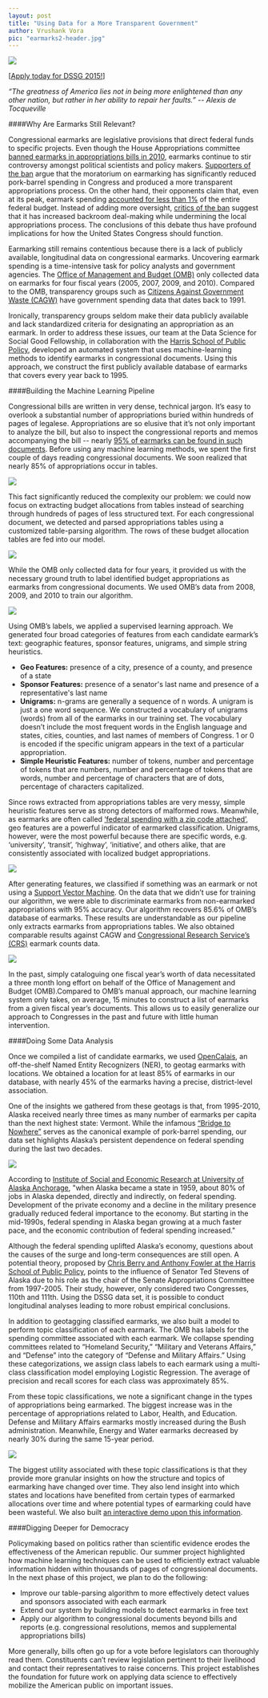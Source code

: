 ```yaml
---
layout: post
title: "Using Data for a More Transparent Government"
author: Vrushank Vora
pic: "earmarks2-header.jpg"
---
```


<img src="/img/posts/earmarks-team.png">

[<a href="http://dssg.uchicago.edu/faq/">Apply today for DSSG 2015!</a>]

<i>“The greatness of America lies not in being more enlightened than any other nation, but rather in her ability to repair her faults.” -- Alexis de Tocqueville</i>

####Why Are Earmarks Still Relevant?

Congressional earmarks are legislative provisions that direct federal funds to specific projects. Even though the House Appropriations committee <a href="http://www.cbsnews.com/news/house-republicans-adopt-earmarks-ban-in-new-congress/">banned earmarks in appropriations bills in 2010</a>, earmarks continue to stir controversy amongst political scientists and policy makers. <a href="http://online.wsj.com/articles/SB10001424052702304547704579566242060355718">Supporters of the ban</a> argue that the moratorium on earmarking has significantly reduced pork-barrel spending in Congress and produced a more transparent appropriations process. On the other hand, their opponents claim that, even at its peak, earmark spending <a href="http://www.rollcall.com/news/the_congressional_earmark_ban_the_real_bridge_to_nowhere_commentary-235380-1.html">accounted for less than 1%</a> of the entire federal budget. Instead of adding more oversight, <a href="http://www.nytimes.com/2012/02/06/us/politics/congress-appears-to-be-trying-to-get-around-earmark-ban.html?pagewanted=all">critics of the ban</a> suggest that it has increased backroom deal-making while undermining the local appropriations process. The conclusions of this debate thus have profound implications for how the United States Congress should function.

Earmarking still remains contentious because there is a lack of publicly available, longitudinal data on congressional earmarks. Uncovering earmark spending is a time-intensive task for policy analysts and government agencies. The <a href="http://www.whitehouse.gov/omb">Office of Management and Budget (OMB)</a> only collected data on earmarks for four fiscal years (2005, 2007, 2009, and 2010). Compared to the OMB, transparency groups such as <a href="http://cagw.org/">Citizens Against Government Waste (CAGW)</a> have government spending data that dates back to 1991. 

Ironically, transparency groups seldom make their data publicly available and lack standardized criteria for designating an appropriation as an earmark. In order to address these issues, our team at the Data Science for Social Good Fellowship, in collaboration with the <a href="http://harris.uchicago.edu">Harris School of Public Policy</a>, developed an automated system that uses machine-learning methods to identify earmarks in congressional documents. Using this approach, we construct the first publicly available database of earmarks that covers every year back to 1995. 

####Building the Machine Learning Pipeline

Congressional bills are written in very dense, technical jargon. It’s easy to overlook a substantial number of appropriations buried within hundreds of pages of legalese. Appropriations are so elusive that it’s not only important to analyze the bill, but also to inspect the congressional reports and memos accompanying the bill -- nearly <a href="http://www.freerepublic.com/focus/news/1604223/posts">95% of earmarks can be found in such documents</a>. Before using any machine learning methods, we spent the first couple of days reading congressional documents. We soon realized that nearly 85% of appropriations occur in tables.

<img src="/img/posts/earmarks-table.png">

This fact significantly reduced the complexity our problem: we could now focus on extracting budget allocations from tables instead of searching through hundreds of pages of less structured text. For each congressional document, we detected and parsed appropriations tables using a customized table-parsing algorithm. The rows of these budget allocation tables are fed into our model.

<img src="/img/posts/earmarks-pipeline.png">

While the OMB only collected data for four years, it provided us with the necessary ground truth to label identified budget appropriations as earmarks from congressional documents. We used OMB’s data from 2008, 2009, and 2010 to train our algorithm.

<img src="/img/posts/earmarks-omb.jpg">

Using OMB’s labels, we applied a supervised learning approach. We generated four broad categories of features from each candidate earmark’s text: geographic features, sponsor features, unigrams, and simple string heuristics. 

<ul>
	<li><b>Geo Features:</b> presence of a city, presence of a county, and presence of a state</li>
	<li><b>Sponsor Features:</b>  presence of a senator's last name and presence of a representative's last name</li>
	<li><b>Unigrams:</b> n-grams are generally a sequence of n words. A unigram is just a one word sequence. We constructed a vocabulary of unigrams (words) from all of the earmarks in our training set. The vocabulary doesn’t include the most frequent words in the English language and states, cities, counties, and last names of members of Congress.  1 or 0 is encoded if the specific unigram appears in the text of a particular appropriation.</li>
	<li><b>Simple Heuristic Features:</b> number of tokens, number and percentage of tokens that are numbers, number and percentage of tokens that are words, number and percentage of characters that are of dots, percentage of characters capitalized.</li>
</ul>

Since rows extracted from appropriations tables are very messy, simple heuristic features serve as strong detectors of malformed rows. Meanwhile, as earmarks are often called <a href="http://www.law.harvard.edu/faculty/hjackson/Earmarks_16.pdf">‘federal spending with a zip code attached’</a>, geo features are a powerful indicator of earmarked classification. Unigrams, however, were the most powerful because there are specific words, e.g. ‘university’, ‘transit’, ‘highway’, ‘initiative’, and others alike, that are consistently associated with localized budget appropriations.

<img src="/img/posts/earmarks-count.png">

After generating features, we classified if something was an earmark or not using a <a href="http://en.wikipedia.org/wiki/Support_vector_machine">Support Vector Machine</a>. On the data that we didn’t use for training our algorithm, we were able to discriminate earmarks from non-earmarked appropriations with 95% accuracy. Our algorithm recovers 85.6% of OMB’s database of earmarks. These results are understandable as our pipeline only extracts earmarks from appropriations tables. We also obtained comparable results against CAGW and <a href="http://www.loc.gov/crsinfo/">Congressional Research Service’s (CRS)</a> earmark counts data. 

<img src="/img/posts/earmarks-unigrams.png">

In the past, simply cataloguing one fiscal year’s worth of data necessitated a three month long effort on behalf of the Office of Management and Budget (OMB).Compared to OMB’s manual approach, our machine learning system only takes, on average, 15 minutes to construct a list of earmarks from a given fiscal year’s documents. This allows us to easily generalize our approach to Congresses in the past and future with little human intervention. 

####Doing Some Data Analysis

Once we compiled a list of candidate earmarks, we used <a href="http://www.opencalais.com/">OpenCalais</a>, an off-the-shelf Named Entity Recognizers (NER), to geotag earmarks with locations. We obtained a location for at least 85% of earmarks in our database, with nearly 45% of the earmarks having a precise, district-level association. 

One of the insights we gathered from these geotags is that, from 1995-2010, Alaska received nearly three times as many number of earmarks per capita than the next highest state: Vermont. While the infamous <a href="http://www.heritage.org/research/reports/2005/10/the-bridge-to-nowhere-a-national-embarrassment">“Bridge to Nowhere”</a> serves as the canonical example of pork-barrel spending, our data set highlights Alaska’s persistent dependence on federal spending during the last two decades. 

<img src="/img/posts/earmarks-states.png">

According to <a href="http://www.iser.uaa.alaska.edu/Publications/webnote/Federal_Spending2008.pdf">Institute of Social and Economic Research at University of Alaska Anchorage</a>, "when Alaska became a state in 1959, about 80% of jobs in Alaska depended, directly and indirectly, on federal spending. Development of the private economy and a decline in the military presence gradually reduced federal importance to the economy. But starting in the mid-1990s, federal spending in Alaska began growing at a much faster pace, and the economic contribution of federal spending increased." 

Although the federal spending uplifted Alaska’s economy, questions about the causes of the surge and long-term consequences are still open. A potential theory, proposed by <a href="https://drive.google.com/file/d/0B0mMGz0Nu3bpQUNldmxoeUNzd1U/edit">Chris Berry and Anthony Fowler at the Harris School of Public Policy</a>, points to the influence of Senator Ted Stevens of Alaska due to his role as the chair of the Senate Appropriations Committee from 1997-2005.  Their study, however, only considered two Congresses, 110th and 111th. Using the DSSG data set, it is possible to conduct longitudinal analyses leading to more robust empirical conclusions. 

In addition to geotagging classified earmarks, we also built a model to perform topic classification of each earmark. The OMB has labels for the spending committee associated with each earmark. We collapse spending committees related to “Homeland Security,” “Military and Veterans Affairs,” and “Defense” into the category of “Defense and Military Affairs.” Using these categorizations, we assign class labels to each earmark using a multi-class classification model employing Logistic Regression. The average of precision and recall scores for each class was approximately 85%.

From these topic classifications, we note a significant change in the types of appropriations being earmarked. The biggest increase was in the percentage of appropriations related to Labor, Health, and Education. Defense and Military Affairs earmarks mostly increased during the Bush administration. Meanwhile, Energy and Water earmarks decreased by nearly 30% during the same 15-year period. 

<img src="/img/posts/earmarks-areas.png">

The biggest utility associated with these topic classifications is that they provide more granular insights on how the structure and topics of earmarking have changed over time. They also lend insight into which states and locations have benefited from certain types of earmarked allocations over time and where potential types of earmarking could have been wasteful. We also built <a href="http://50.112.249.161/shiny/earmarks/">an interactive demo upon this information</a>. 

####Digging Deeper for Democracy

Policymaking based on politics rather than scientific evidence erodes the effectiveness of the American republic. Our summer project highlighted how machine learning techniques can be used to efficiently extract valuable information hidden within thousands of pages of congressional documents. In the next phase of this project, we plan to do the following:

<ul>
	<li>Improve our table-parsing algorithm to more effectively detect values and sponsors associated with each earmark</li>
	<li>Extend our system by building models to detect earmarks in free text</li>
	<li>Apply our algorithm to congressional documents beyond bills and reports (e.g. congressional resolutions, memos and supplemental appropriations bills)</li>
</ul>

More generally, bills often go up for a vote before legislators can thoroughly read them. Constituents can’t review legislation pertinent to their livelihood and contact their representatives to raise concerns. This project establishes the foundation for future work on applying data science to effectively mobilize the American public on important issues.















